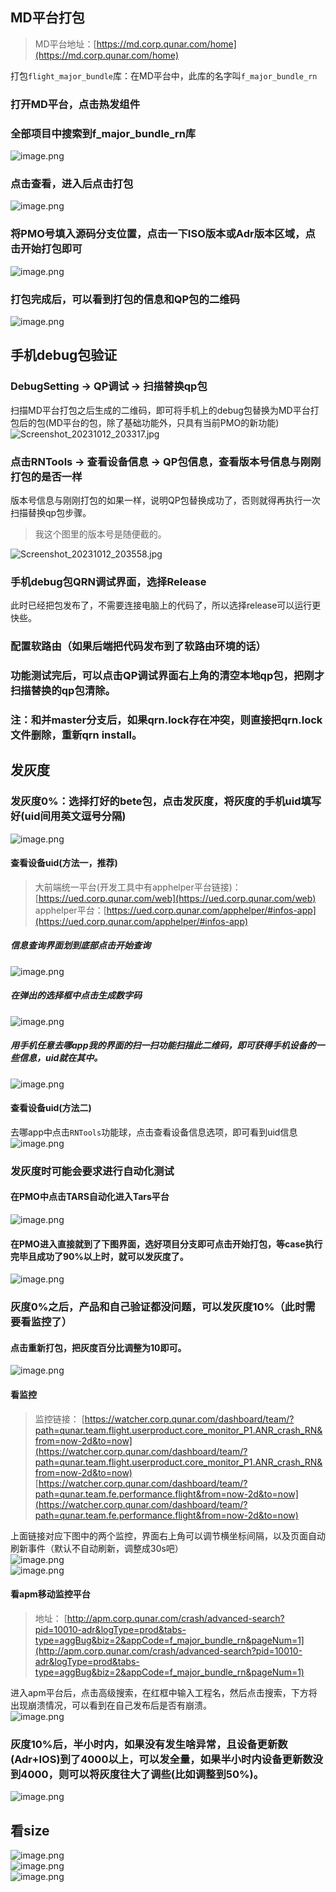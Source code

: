 ## MD平台打包
> MD平台地址：[https://md.corp.qunar.com/home](https://md.corp.qunar.com/home)

打包`flight_major_bundle`库：在MD平台中，此库的名字叫`f_major_bundle_rn`
### 打开MD平台，点击热发组件
### 全部项目中搜索到f_major_bundle_rn库
![image.png](../../images/f2caf3c9f754fd569d1d8fa7378d4211.png)
### 点击查看，进入后点击打包
![image.png](../../images/297bcf554e14e46a168f68a80266ec64.png)
### 将PMO号填入源码分支位置，点击一下ISO版本或Adr版本区域，点击开始打包即可
![image.png](../../images/a15634c89225ec07e0a8e726b4f3c55f.png)
### 打包完成后，可以看到打包的信息和QP包的二维码
![image.png](../../images/51ad63823a9f80162aa2af2b5d3da2c5.png)

## 手机debug包验证
### DebugSetting -> QP调试 -> 扫描替换qp包
扫描MD平台打包之后生成的二维码，即可将手机上的debug包替换为MD平台打包后的包(MD平台的包，除了基础功能外，只具有当前PMO的新功能)<br />![Screenshot_20231012_203317.jpg](../../images/7c1556126de79e56176b6a2137a45af9.jpeg)
### 点击RNTools -> 查看设备信息 -> QP包信息，查看版本号信息与刚刚打包的是否一样
版本号信息与刚刚打包的如果一样，说明QP包替换成功了，否则就得再执行一次扫描替换qp包步骤。
> 我这个图里的版本号是随便截的。

![Screenshot_20231012_203558.jpg](../../images/4fe66851d17002ec3d0bac699050a06f.jpeg)
### 手机debug包QRN调试界面，选择Release
此时已经把包发布了，不需要连接电脑上的代码了，所以选择release可以运行更快些。
### 配置软路由（如果后端把代码发布到了软路由环境的话）
### 功能测试完后，可以点击QP调试界面右上角的清空本地qp包，把刚才扫描替换的qp包清除。
### 注：和并master分支后，如果qrn.lock存在冲突，则直接把qrn.lock文件删除，重新qrn install。
## 发灰度
### 发灰度0%：选择打好的bete包，点击发灰度，将灰度的手机uid填写好(uid间用英文逗号分隔)
![image.png](../../images/6ae1e9a22d2cd5d9d03cec6abf4132d6.png)
#### 查看设备uid(方法一，推荐)
> 大前端统一平台(开发工具中有apphelper平台链接)：[https://ued.corp.qunar.com/web](https://ued.corp.qunar.com/web)
> apphelper平台：[https://ued.corp.qunar.com/apphelper/#infos-app](https://ued.corp.qunar.com/apphelper/#infos-app)

##### 信息查询界面划到底部点击开始查询
![image.png](../../images/a371432c8a28b761b218586bfe808152.png)
##### 在弹出的选择框中点击生成数字码
![image.png](../../images/f5e0bdf1624c3e8ad2bf6d6135ad872a.png)
##### 用手机任意去哪app我的界面的扫一扫功能扫描此二维码，即可获得手机设备的一些信息，uid就在其中。
![image.png](../../images/3b9168cf6e52f3c3232f71ab788bc6c0.png)
#### 查看设备uid(方法二)
去哪app中点击`RNTools`功能球，点击查看设备信息选项，即可看到uid信息<br />![image.png](../../images/3cb954848eaa3bf0375f7e7fd07a5c61.png)
### 发灰度时可能会要求进行自动化测试
#### 在PMO中点击TARS自动化进入Tars平台
![image.png](../../images/bbd8406f9e2a3da698c894c734064b5c.png)
#### 在PMO进入直接就到了下图界面，选好项目分支即可点击开始打包，等case执行完毕且成功了90%以上时，就可以发灰度了。
![image.png](../../images/7881e935bf2057822e9eff4ef44b33ca.png)

### 灰度0%之后，产品和自己验证都没问题，可以发灰度10%（此时需要看监控了）
#### 点击重新打包，把灰度百分比调整为10即可。
![image.png](../../images/a94858b88efc4f386a45782232bac804.png)
#### 看监控
> 监控链接：
> [https://watcher.corp.qunar.com/dashboard/team/?path=qunar.team.flight.userproduct.core_monitor_P1.ANR_crash_RN&from=now-2d&to=now](https://watcher.corp.qunar.com/dashboard/team/?path=qunar.team.flight.userproduct.core_monitor_P1.ANR_crash_RN&from=now-2d&to=now)
> [https://watcher.corp.qunar.com/dashboard/team/?path=qunar.team.fe.performance.flight&from=now-2d&to=now](https://watcher.corp.qunar.com/dashboard/team/?path=qunar.team.fe.performance.flight&from=now-2d&to=now)

上面链接对应下图中的两个监控，界面右上角可以调节横坐标间隔，以及页面自动刷新事件（默认不自动刷新，调整成30s吧）<br />![image.png](../../images/c8570513050489f577d93ae985a6f1c7.png)<br />![image.png](../../images/d37a2c5b421f899c64b71384c40b73ad.png)
#### 看apm移动监控平台
> 地址：
> [http://apm.corp.qunar.com/crash/advanced-search?pid=10010-adr&logType=prod&tabs-type=aggBug&biz=2&appCode=f_major_bundle_rn&pageNum=1](http://apm.corp.qunar.com/crash/advanced-search?pid=10010-adr&logType=prod&tabs-type=aggBug&biz=2&appCode=f_major_bundle_rn&pageNum=1)

进入apm平台后，点击高级搜索，在红框中输入工程名，然后点击搜索，下方将出现崩溃情况，可以看到在自己发布后是否有崩溃。<br />![image.png](../../images/82487bd9c06194b17303805906b9ab7d.png)

### 灰度10%后，半小时内，如果没有发生啥异常，且设备更新数(Adr+IOS)到了4000以上，可以发全量，如果半小时内设备更新数没到4000，则可以将灰度往大了调些(比如调整到50%)。
![image.png](../../images/4d48d3c6dca1c3dfad37bac67b3da558.png)
## 看size
![image.png](../../images/46f9d2bf06db4c0d194f1f07c2e13a8a.png)<br />![image.png](../../images/5f956756d7faa00b5437ed88be858818.png)<br />![image.png](../../images/84fcc98fd8b03f79b197386b1caa2a2f.png)
